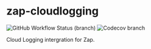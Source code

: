 # zap-cloudlogging

![GitHub Workflow Status (branch)](https://img.shields.io/github/workflow/status/zchee/zap-cloudlogging/Test/main?label=Test&logo=github&style=flat-square)
![Codecov branch](https://img.shields.io/codecov/c/github/zchee/zap-cloudlogging/main?label=Coverage&logo=codecov&style=flat-square)

Cloud Logging intergration for Zap.
